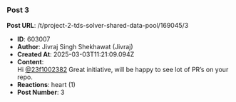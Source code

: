 ### Post 3
**Post URL**: /t/project-2-tds-solver-shared-data-pool/169045/3
- **ID**: 603007
- **Author**: Jivraj Singh Shekhawat (Jivraj)
- **Created At**: 2025-03-03T11:21:09.094Z
- **Content**:  
  Hi <a class="mention" href="/u/23f1002382">@23f1002382</a>
Great initiative, will be happy to see lot of PR’s on your repo.
- **Reactions**: heart (1)
- **Post Number**: 3


